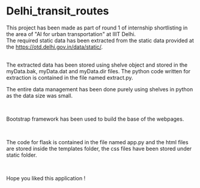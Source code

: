 # Delhi_transit_routes
This project has been made as part of round 1 of internship shortlisting in the area of "AI for urban transportation" at IIIT Delhi.
<br>
The required static data has been extracted from the static data provided at the https://otd.delhi.gov.in/data/static/.

<br>
The extracted data has been stored using shelve object and stored in the myData.bak, myData.dat and myData.dir files.
The python code written for extraction is contained in the file named extract.py.

<br>

The entire data management has been done purely using shelves in python as the data size was small.

</br>

Bootstrap framework has been used to build the base of the webpages.

</br>

The code for flask is contained in the file named app.py and the html files are stored inside the templates folder, the css files have been stored under static folder.

<br>

Hope you liked this application ! 

 <br> 
